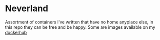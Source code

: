 # Neverland
Assortment of containers I've written that have no home anyplace else, in this repo they can be free and be happy. Some are images available on my [dockerhub](https://hub.docker.com/u/erezbinyamin)
